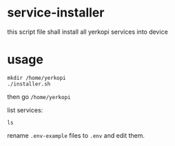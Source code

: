 # service-installer
this script file shall install all yerkopi services into device

# usage

```
mkdir /home/yerkopi
./installer.sh
```

then go `/home/yerkopi`

list services:
```
ls
```

rename `.env-example` files to `.env` and edit them.

